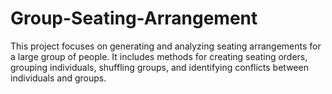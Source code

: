 # Group-Seating-Arrangement

This project focuses on generating and analyzing seating arrangements for a large group of people. It includes methods for creating seating orders, grouping individuals, shuffling groups, and identifying conflicts between individuals and groups.
